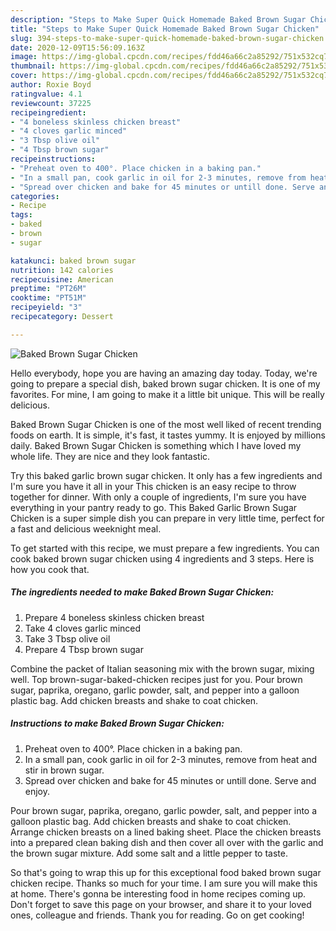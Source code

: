 ```yaml
---
description: "Steps to Make Super Quick Homemade Baked Brown Sugar Chicken"
title: "Steps to Make Super Quick Homemade Baked Brown Sugar Chicken"
slug: 394-steps-to-make-super-quick-homemade-baked-brown-sugar-chicken
date: 2020-12-09T15:56:09.163Z
image: https://img-global.cpcdn.com/recipes/fdd46a66c2a85292/751x532cq70/baked-brown-sugar-chicken-recipe-main-photo.jpg
thumbnail: https://img-global.cpcdn.com/recipes/fdd46a66c2a85292/751x532cq70/baked-brown-sugar-chicken-recipe-main-photo.jpg
cover: https://img-global.cpcdn.com/recipes/fdd46a66c2a85292/751x532cq70/baked-brown-sugar-chicken-recipe-main-photo.jpg
author: Roxie Boyd
ratingvalue: 4.1
reviewcount: 37225
recipeingredient:
- "4 boneless skinless chicken breast"
- "4 cloves garlic minced"
- "3 Tbsp olive oil"
- "4 Tbsp brown sugar"
recipeinstructions:
- "Preheat oven to 400°. Place chicken in a baking pan."
- "In a small pan, cook garlic in oil for 2-3 minutes, remove from heat and stir in brown sugar."
- "Spread over chicken and bake for 45 minutes or untill done. Serve and enjoy."
categories:
- Recipe
tags:
- baked
- brown
- sugar

katakunci: baked brown sugar 
nutrition: 142 calories
recipecuisine: American
preptime: "PT26M"
cooktime: "PT51M"
recipeyield: "3"
recipecategory: Dessert

---
```



![Baked Brown Sugar Chicken](https://img-global.cpcdn.com/recipes/fdd46a66c2a85292/751x532cq70/baked-brown-sugar-chicken-recipe-main-photo.jpg)

Hello everybody, hope you are having an amazing day today. Today, we're going to prepare a special dish, baked brown sugar chicken. It is one of my favorites. For mine, I am going to make it a little bit unique. This will be really delicious.

Baked Brown Sugar Chicken is one of the most well liked of recent trending foods on earth. It is simple, it's fast, it tastes yummy. It is enjoyed by millions daily. Baked Brown Sugar Chicken is something which I have loved my whole life. They are nice and they look fantastic.

Try this baked garlic brown sugar chicken. It only has a few ingredients and I&#39;m sure you have it all in your This chicken is an easy recipe to throw together for dinner. With only a couple of ingredients, I&#39;m sure you have everything in your pantry ready to go. This Baked Garlic Brown Sugar Chicken is a super simple dish you can prepare in very little time, perfect for a fast and delicious weeknight meal.


To get started with this recipe, we must prepare a few ingredients. You can cook baked brown sugar chicken using 4 ingredients and 3 steps. Here is how you cook that.

<!--inarticleads1-->

##### The ingredients needed to make Baked Brown Sugar Chicken:

1. Prepare 4 boneless skinless chicken breast
1. Take 4 cloves garlic minced
1. Take 3 Tbsp olive oil
1. Prepare 4 Tbsp brown sugar


Combine the packet of Italian seasoning mix with the brown sugar, mixing well. Top brown-sugar-baked-chicken recipes just for you. Pour brown sugar, paprika, oregano, garlic powder, salt, and pepper into a galloon plastic bag. Add chicken breasts and shake to coat chicken. 

<!--inarticleads2-->

##### Instructions to make Baked Brown Sugar Chicken:

1. Preheat oven to 400°. Place chicken in a baking pan.
1. In a small pan, cook garlic in oil for 2-3 minutes, remove from heat and stir in brown sugar.
1. Spread over chicken and bake for 45 minutes or untill done. Serve and enjoy.


Pour brown sugar, paprika, oregano, garlic powder, salt, and pepper into a galloon plastic bag. Add chicken breasts and shake to coat chicken. Arrange chicken breasts on a lined baking sheet. Place the chicken breasts into a prepared clean baking dish and then cover all over with the garlic and the brown sugar mixture. Add some salt and a little pepper to taste. 

So that's going to wrap this up for this exceptional food baked brown sugar chicken recipe. Thanks so much for your time. I am sure you will make this at home. There's gonna be interesting food in home recipes coming up. Don't forget to save this page on your browser, and share it to your loved ones, colleague and friends. Thank you for reading. Go on get cooking!
